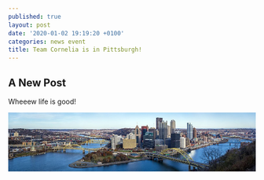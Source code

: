 ```yaml
---
published: true
layout: post
date: '2020-01-02 19:19:20 +0100'
categories: news event
title: Team Cornelia is in Pittsburgh!
---
```

## A New Post

Wheeew life is good!

![Skyline of Pittsburgh](/images/pittsburgh.jpg)